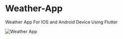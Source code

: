# Weather-App

<p> Weather App For IOS and Android Device Using Flutter </p>


![Weather App](https://user-images.githubusercontent.com/96099806/174568655-dfa3ac0e-f7ee-4cd6-b021-4598331041ce.png)

